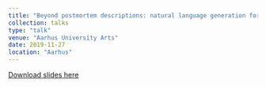 ```yaml
---
title: "Beyond postmortem descriptions: natural language generation for historical figures"
collection: talks
type: "talk"
venue: "Aarhus University Arts"
date: 2019-11-27
location: "Aarhus"
---
```


[Download slides here](http://knielbo.github.io/files/kln_postmortem.pdf)
